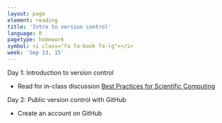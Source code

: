 ```yaml
---
layout: page
element: reading
title: 'Intro to version control'
language: R
pagetype: homework
symbol: <i class="fa fa-book fa-lg"></i>
week: 'Sep 13, 15'
---
```


Day 1: Introduction to version control
<!-- from https://github.com/ericlind/data-mgmt-4-biologists/blob/gh-pages/readings/R-intro.md-->

* Read for in-class discussion [Best Practices for Scientific Computing](http://journals.plos.org/plosbiology/article?id=10.1371/journal.pbio.1001745)

Day 2: Public version control with GitHub

* Create an account on GitHub
